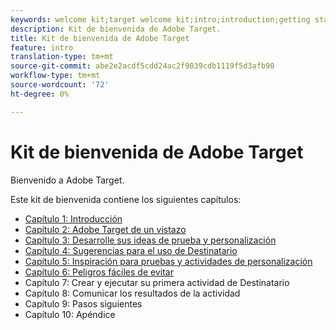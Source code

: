 ```yaml
---
keywords: welcome kit;target welcome kit;intro;introduction;getting started
description: Kit de bienvenida de Adobe Target.
title: Kit de bienvenida de Adobe Target
feature: intro
translation-type: tm+mt
source-git-commit: abe2e2acdf5cdd24ac2f9039cdb1119f5d3afb90
workflow-type: tm+mt
source-wordcount: '72'
ht-degree: 0%

---
```



# Kit de bienvenida de Adobe Target

Bienvenido a Adobe Target.

Este kit de bienvenida contiene los siguientes capítulos:

* [Capítulo 1: Introducción](/help/c-intro/target-welcome-kit-1.md)
* [Capítulo 2: Adobe Target de un vistazo](/help/c-intro/target-welcome-kit-2.md)
* [Capítulo 3: Desarrolle sus ideas de prueba y personalización](/help/c-intro/target-welcome-kit-3.md)
* [Capítulo 4: Sugerencias para el uso de Destinatario](/help/c-intro/target-welcome-kit-4.md)
* [Capítulo 5: Inspiración para pruebas y actividades de personalización](/help/c-intro/target-welcome-kit-5.md)
* [Capítulo 6: Peligros fáciles de evitar](/help/c-intro/target-welcome-kit-6.md)
* Capítulo 7: Crear y ejecutar su primera actividad de Destinatario
* Capítulo 8: Comunicar los resultados de la actividad
* Capítulo 9: Pasos siguientes
* Capítulo 10: Apéndice

